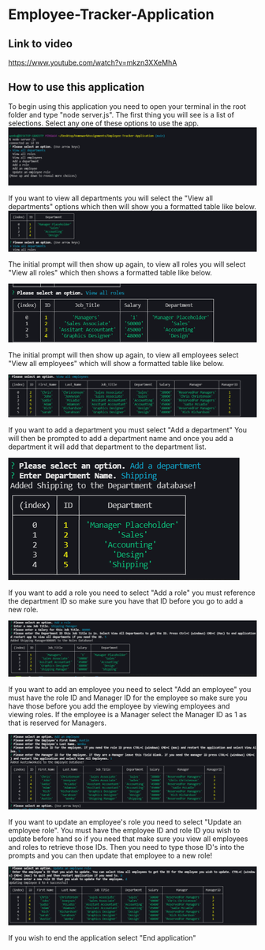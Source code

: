 # Employee-Tracker-Application

## Link to video
https://www.youtube.com/watch?v=mkzn3XXeMhA

## How to use this application
To begin using this application you need to open your terminal in the root folder and type "node server.js". The first thing you will see is a list of selections. Select any one of these options to use the app.
![image showing inital prompt in terminal](./images/image1.PNG)

If you want to view all departments you will select the "View all departments" options which then will show you a formatted table like below.
![image showing all departments table](./images/image2.PNG)

The initial prompt will then show up again, to view all roles you will select "View all roles" which then shows a formatted table like below.

![image showing roles table](./images/image3.PNG)

The initial prompt will then show up again, to view all employees select "View all employees" which will show a formatted table like below.

![image showing all employees table](./images/image4.PNG)

If you want to add a department you must select "Add a department" You will then be prompted to add a department name and once you add a department it will add that department to the department list.

![image showing add a department](./images/image5.PNG)

If you want to add a role you need to select "Add a role" you must reference the department ID so make sure you have that ID before you go to add a new role.

![image showing add a role](./images/image6.PNG)

If you want to add an employee you need to select "Add an employee" you must have the role ID and Manager ID for the employee so make sure you have those before you add the employee by viewing employees and viewing roles. If the employee is a Manager select the Manager ID as 1 as that is reserved for Managers.

![image showing add employee](./images/image7.PNG)

If you want to update an employee's role you need to select "Update an employee role". You must have the employee ID and role ID you wish to update before hand so if you need that make sure you view all employees and roles to retrieve those IDs. Then you need to type those ID's into the prompts and you can then update that employee to a new role!

![image showing update employee role](./images/image8.PNG)

If you wish to end the application select "End application"
